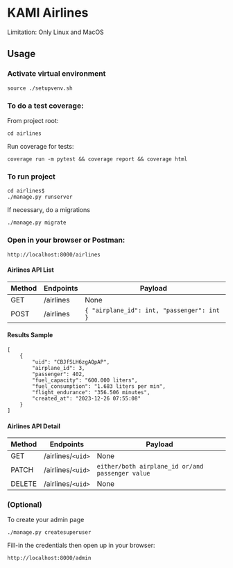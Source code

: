 # KAMI Airlines

Limitation: Only Linux and MacOS

## Usage

### Activate virtual environment

`source ./setupvenv.sh`

### To do a test coverage:

From project root:

```
cd airlines
```

Run coverage for tests:

```
coverage run -m pytest && coverage report && coverage html
```

### To run project

```
cd airlines$
./manage.py runserver
```

If necessary, do a migrations

```
./manage.py migrate
```

### Open in your browser or Postman:

```
http://localhost:8000/airlines
```

#### Airlines API List

| Method | Endpoints | Payload                                      |
| ------ | --------- | -------------------------------------------- |
| GET    | /airlines | None                                         |
| POST   | /airlines | `{ "airplane_id": int, "passenger": int }` |

#### Results Sample

```
[
    {
        "uid": "CBJfSLH6zgAQpAP",
        "airplane_id": 3,
        "passenger": 402,
        "fuel_capacity": "600.000 liters",
        "fuel_consumption": "1.683 liters per min",
        "flight_endurance": "356.506 minutes",
        "created_at": "2023-12-26 07:55:08"
    }
]
```


#### Airlines API Detail

| Method | Endpoints           | Payload                                            |
| ------ | ------------------- | -------------------------------------------------- |
| GET    | /airlines/`<uid>` | None                                               |
| PATCH  | /airlines/`<uid>` | `either/both airplane_id or/and passenger value` |
| DELETE | /airlines/`<uid>` | None                                               |

### (Optional)

To create your admin page

```
./manage.py createsuperuser
```

Fill-in the credentials then open up in your browser:

```
http://localhost:8000/admin
```
